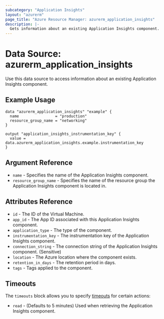 ```yaml
---
subcategory: "Application Insights"
layout: "azurerm"
page_title: "Azure Resource Manager: azurerm_application_insights"
description: |-
  Gets information about an existing Application Insights component.
---
```


# Data Source: azurerm_application_insights

Use this data source to access information about an existing Application Insights component.

## Example Usage

```hcl
data "azurerm_application_insights" "example" {
  name                = "production"
  resource_group_name = "networking"
}

output "application_insights_instrumentation_key" {
  value = data.azurerm_application_insights.example.instrumentation_key
}
```

## Argument Reference

* `name` - Specifies the name of the Application Insights component.
* `resource_group_name` - Specifies the name of the resource group the Application Insights component is located in.

## Attributes Reference

* `id` - The ID of the Virtual Machine.
* `app_id` - The App ID associated with this Application Insights component.
* `application_type` - The type of the component.
* `instrumentation_key` - The instrumentation key of the Application Insights component.
* `connection_string` - The connection string of the Application Insights component. (Sensitive)
* `location` - The Azure location where the component exists.
* `retention_in_days` - The retention period in days.
* `tags` - Tags applied to the component.

## Timeouts

The `timeouts` block allows you to specify [timeouts](https://www.terraform.io/docs/configuration/resources.html#timeouts) for certain actions:

* `read` - (Defaults to 5 minutes) Used when retrieving the Application Insights component.

